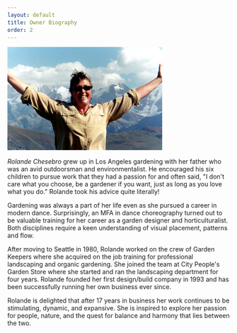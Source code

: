 ```yaml
---
layout: default
title: Owner Biography
order: 2
---
```


<img src="/images/rolande.jpg" alt="Rolande Chesebro" />

_Rolande Chesebro_ grew up in Los Angeles gardening with her father who was an avid outdoorsman and environmentalist. He encouraged his six children to pursue work that they had a passion for and often said, "I don't care what you choose, be a gardener if you want, just as long as you love what you do." Rolande took his advice quite literally!

Gardening was always a part of her life even as she pursued a career in modern dance. Surprisingly, an MFA in dance choreography turned out to be valuable training for her career as a garden designer and horticulturalist. Both disciplines require a keen understanding of visual placement, patterns and flow.

After moving to Seattle in 1980, Rolande worked on the crew of Garden Keepers where she acquired on the job training for professional landscaping and organic gardening. She joined the team at City People's Garden Store where she started and ran the landscaping department for four years. Rolande founded her first design/build company in 1993 and has been successfully running her own business ever since.

Rolande is delighted that after 17 years in business her work continues to be stimulating, dynamic, and expansive. She is inspired to explore her passion for people, nature, and the quest for balance and harmony that lies between the two.
